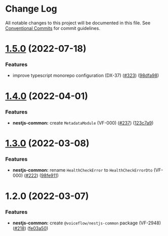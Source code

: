 # Change Log

All notable changes to this project will be documented in this file.
See [Conventional Commits](https://conventionalcommits.org) for commit guidelines.

# [1.5.0](https://github.com/voiceflow/libs/compare/@voiceflow/nestjs-common@1.4.0...@voiceflow/nestjs-common@1.5.0) (2022-07-18)


### Features

* improve typescript monorepo configuration (DX-37) ([#323](https://github.com/voiceflow/libs/issues/323)) ([98dfa98](https://github.com/voiceflow/libs/commit/98dfa98cf64f1dc7705cbc94a3a5dd3c3e825900))





# [1.4.0](https://github.com/voiceflow/libs/compare/@voiceflow/nestjs-common@1.3.0...@voiceflow/nestjs-common@1.4.0) (2022-04-01)


### Features

* **nestjs-common:** create `MetadataModule` (VF-000) ([#237](https://github.com/voiceflow/libs/issues/237)) ([123c7a9](https://github.com/voiceflow/libs/commit/123c7a9c573e4e6d4229cf596ea74b5a1c010586))





# [1.3.0](https://github.com/voiceflow/libs/compare/@voiceflow/nestjs-common@1.2.0...@voiceflow/nestjs-common@1.3.0) (2022-03-08)


### Features

* **nestjs-common:** rename `HealthCheckError` to `HealthCheckErrorDto` (VF-000) ([#222](https://github.com/voiceflow/libs/issues/222)) ([98fe911](https://github.com/voiceflow/libs/commit/98fe911be933143589953e57d69dbd78b40dc438))





# 1.2.0 (2022-03-07)


### Features

* **nestjs-common:** create `@voiceflow/nestjs-common` package (VF-2948) ([#218](https://github.com/voiceflow/libs/issues/218)) ([fe03a50](https://github.com/voiceflow/libs/commit/fe03a50411714d0fba03a2f1fb9e1ec86912fdd0))
